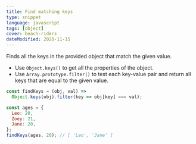 ```yaml
---
title: Find matching keys
type: snippet
language: javascript
tags: [object]
cover: beach-riders
dateModified: 2020-11-15
---
```


Finds all the keys in the provided object that match the given value.

- Use `Object.keys()` to get all the properties of the object.
- Use `Array.prototype.filter()` to test each key-value pair and return all keys that are equal to the given value.


```js
const findKeys = (obj, val) =>
  Object.keys(obj).filter(key => obj[key] === val);
```

```js
const ages = {
  Leo: 20,
  Zoey: 21,
  Jane: 20,
};
findKeys(ages, 20); // [ 'Leo', 'Jane' ]
```
